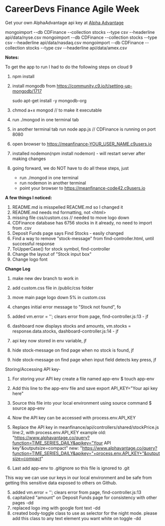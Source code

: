 <h1>CareerDevs Finance Agile Week</h1>
<p>Get your own AlphaAdvantage api key at <a href="https://www.alphavantage.co/">Alpha Advantage</a></p>

mongoimport --db CDFinance --collection stocks --type csv --headerline api/data/nyse.csv
mongoimport --db CDFinance --collection stocks --type csv --headerline api/data/nasdaq.csv
mongoimport --db CDFinance --collection stocks --type csv --headerline api/data/amex.csv

__Notes:__

To get the app to run I had to do the following steps on cloud 9
1. npm install
2. install mongodb from https://community.c9.io/t/setting-up-mongodb/1717
   
    sudo apt-get install -y mongodb-org
3. chmod a+x mongod  // to make it executable
4. run ./mongod in one terminal tab
5. in another terminal tab run node app.js  // CDFinance is running on port 8080 
6. open browser to https://meanfinance-YOUR_USER_NAME.c9users.io
7. installed nodemon(npm install nodemon) - will restart server after making changes
8. going forward, we do NOT have to do all these steps, just
   *  run ./mongod in one terminal
   *  run nodemon in another terminal
   *  point your browser to https://meanfinance-code42.c9users.io



__A few things I noticed:__

1. README.md is misspelled REACME.md so I changed it
2. README.md needs md formatting, not &lt;html&gt;
3. missing file css/custom.css  // needed to move logo down  
4. CDFinance database has 6756 stocks in it already, no need to import from .csv
5. Deposit Funds page says Find Stocks - easily changed
6. Find a way to remove "stock-message" from find-controller.html, until successful response
7. ToUpperCase() for stock symbol, find-controller
8. Change the layout of "Stock input box"
9. Change logo font

__Change Log__

1. make new dev branch to work in
2. add custom.css file in /public/css folder
3. move main page logo down 5% in custom.css
4. changes initial error message to "Stock not found", fo

5. added vm.error = ''; clears error from page, find-controller.js:13 - jf
6. dashboard now displays stocks and amounts, vm.stocks = response.data.stocks, dashboard-controller.js:14 - jf
7. api key now stored in env variable, jf
8. hide stock-message on find page when no stock is found, jf
9. hide stock-message on find page when input field detects key press, jf

Storing/Accessing API key-

1. For storing your API key create a file named app-env 
    $ touch app-env

2. Add this line to the app-env file and save
    export API_KEY="Your api key here"

3. Source this file into your local environment using source command
    $ source app-env

4. Now the API key can be accessed with
    process.env.API_KEY

5. Replace the API key in meanfinance/api/controllers/shared/stockPrice.js line:2, with process.env.API_KEY
    example
        old: "https://www.alphavantage.co/query?function=TIME_SERIES_DAILY&apikey="Your API key"&outputsize=compact"
        new: "https://www.alphavantage.co/query?function=TIME_SERIES_DAILY&apikey="+process.env.API_KEY+"&outputsize=compact"

6. Last add app-env to .gitignore so this file is ignored to .git

This way we can use our keys in our local environment and be safe from getting this sensitive data exposed to others on Github.

5. added vm.error = ''; clears error from page, find-controller.js:13
6. capitalized "amount" on Deposit Funds page for consistency with other pages -dd
7. replaced logo img with google font text -dd
8. created body-toggle class to use as selector for the night mode. please add this class to any text element you want white on toggle -dd



